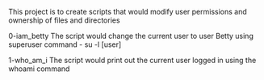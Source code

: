 This project is to create scripts that would modify user permissions and ownership of files and directories

0-iam_betty
The script would change the current user to user Betty using superuser command - su -l [user]

1-who_am_i
The script would print out the current user logged in using the whoami command 
